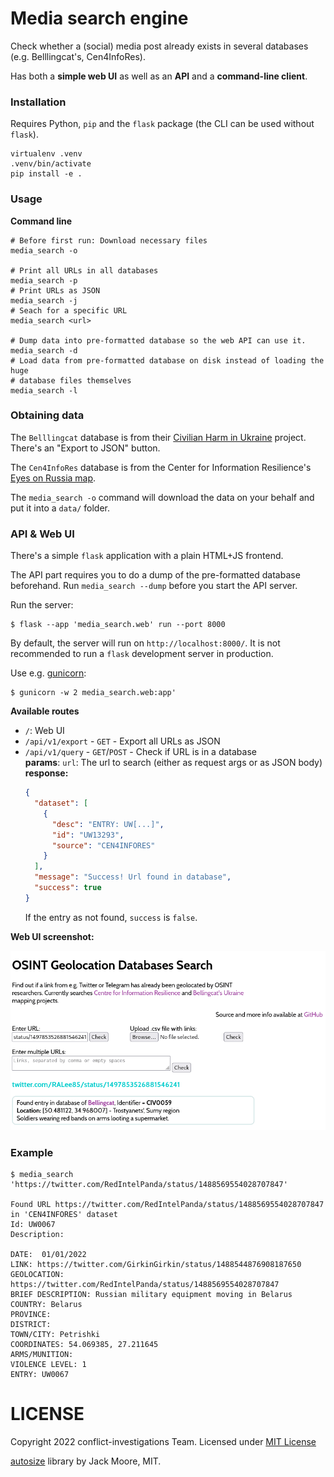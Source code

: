 # Media search engine

Check whether a (social) media post already exists in several databases (e.g.
Belllingcat's, Cen4InfoRes).

Has both a **simple web UI** as well as an **API** and a **command-line client**.

### Installation

Requires Python, `pip` and the `flask` package (the CLI can be used without
`flask`).

```console
virtualenv .venv
.venv/bin/activate
pip install -e .
```

### Usage

**Command line**
```console
# Before first run: Download necessary files
media_search -o

# Print all URLs in all databases
media_search -p
# Print URLs as JSON
media_search -j
# Seach for a specific URL
media_search <url>

# Dump data into pre-formatted database so the web API can use it.
media_search -d
# Load data from pre-formatted database on disk instead of loading the huge
# database files themselves
media_search -l
```

### Obtaining data
The `Belllingcat` database is from their
[Civilian Harm in Ukraine](https://ukraine.bellingcat.com/) project.
There's an "Export to JSON" button.

The `Cen4InfoRes` database is from the Center for Information Resilience's
[Eyes on Russia map](https://maphub.net/Cen4infoRes/russian-ukraine-monitor).

The `media_search -o` command will download the data on your behalf and put it
into a `data/` folder.

### API & Web UI
There's a simple `flask` application with a plain HTML+JS frontend.

The API part requires you to do a dump of the pre-formatted database beforehand.
Run `media_search --dump` before you start the API server.

Run the server:
```console
$ flask --app 'media_search.web' run --port 8000
```

By default, the server will run on `http://localhost:8000/`. It is not
recommended to run a `flask` development server in production.

Use e.g. [gunicorn](https://flask.palletsprojects.com/en/2.2.x/deploying/gunicorn/):
```console
$ gunicorn -w 2 media_search.web:app'
```

**Available routes**

- `/`: Web UI
- `/api/v1/export` - `GET` - Export all URLs as JSON
- `/api/v1/query` - `GET`/`POST` - Check if URL is in a database  
  **params**: `url`: The url to search (either as request args or as JSON body)  
  **response:**
  ```json
  {
    "dataset": [
      {
        "desc": "ENTRY: UW[...]", 
        "id": "UW13293", 
        "source": "CEN4INFORES"
      }
    ], 
    "message": "Success! Url found in database", 
    "success": true
  }
  ```
  If the entry as not found, `success` is `false`.

**Web UI screenshot:**

![webui](./webui.png)


### Example
```console
$ media_search 'https://twitter.com/RedIntelPanda/status/1488569554028707847'

Found URL https://twitter.com/RedIntelPanda/status/1488569554028707847 in 'CEN4INFORES' dataset
Id: UW0067
Description:

DATE:  01/01/2022
LINK: https://twitter.com/GirkinGirkin/status/1488544876908187650
GEOLOCATION: https://twitter.com/RedIntelPanda/status/1488569554028707847
BRIEF DESCRIPTION: Russian military equipment moving in Belarus
COUNTRY: Belarus
PROVINCE: 
DISTRICT: 
TOWN/CITY: Petrishki
COORDINATES: 54.069385, 27.211645
ARMS/MUNITION: 
VIOLENCE LEVEL: 1
ENTRY: UW0067
```

# LICENSE
Copyright 2022 conflict-investigations Team.
Licensed under [MIT License](https://mit-license.org/)

[autosize](https://www.jacklmoore.com/autosize/) library by Jack Moore, MIT.
